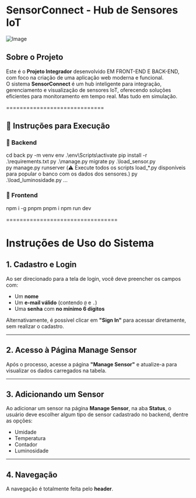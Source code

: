 # SensorConnect - Hub de Sensores IoT

![Image](https://github.com/user-attachments/assets/6b50c817-d3ed-4741-8845-76fc8265a067)

##  Sobre o Projeto

Este é o **Projeto Integrador** desenvolvido EM FRONT-END E BACK-END, com foco na criação de uma aplicação web moderna e funcional.  
O sistema **SensorConnect** é um hub inteligente para integração, gerenciamento e visualização de sensores IoT, oferecendo soluções eficientes para monitoramento em tempo real. Mas tudo em simulação.

=============================

## 🚀 Instruções para Execução

### 🔧 Backend

cd back
py -m venv env
.\env\Scripts\activate
pip install -r .\requirements.txt
py .\manage.py migrate
py .\load_sensor.py    
py manage.py runserver
(⚠️ Execute todos os scripts load_*.py disponíveis para popular o banco com os dados dos sensores.)
py .\load_luminosidade.py
...

### 🔧 Frontend
 npm i -g pnpm
 pnpm i 
 npm run dev 

=================================

# Instruções de Uso do Sistema

## 1. Cadastro e Login

Ao ser direcionado para a tela de login, você deve preencher os campos com:

- Um **nome**
- Um **e-mail válido** (contendo `@` e `.`)
- Uma **senha** com **no mínimo 6 dígitos**

Alternativamente, é possível clicar em **"Sign In"** para acessar diretamente, sem realizar o cadastro.

---

## 2. Acesso à Página Manage Sensor

Após o processo, acesse a página **"Manage Sensor"** e atualize-a para visualizar os dados carregados na tabela.

---

## 3. Adicionando um Sensor

Ao adicionar um sensor na página **Manage Sensor**, na aba **Status**, o usuário deve escolher algum tipo de sensor cadastrado no backend, dentre as opções:

- Umidade
- Temperatura
- Contador
- Luminosidade

---

## 4. Navegação

A navegação é totalmente feita pelo **header**.
